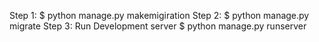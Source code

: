 Step 1: 
	$ python manage.py makemigiration
Step 2:
	$ python manage.py migrate
Step 3: Run Development server
	$ python manage.py runserver
